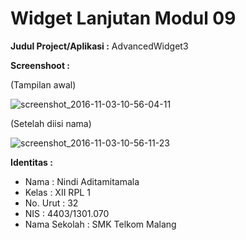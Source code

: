 # Widget Lanjutan Modul 09

**Judul Project/Aplikasi :** AdvancedWidget3

**Screenshoot :**

(Tampilan awal)

![screenshot_2016-11-03-10-56-04-11](https://cloud.githubusercontent.com/assets/22679392/19971124/bb3d40b8-a210-11e6-9e11-b04f5ec649bc.png)

(Setelah diisi nama)

![screenshot_2016-11-03-10-56-11-23](https://cloud.githubusercontent.com/assets/22679392/19971130/c0df0042-a210-11e6-8e89-42981a0c68c9.png)

**Identitas :**
* Nama : Nindi Aditamitamala
* Kelas : XII RPL 1
* No. Urut : 32
* NIS : 4403/1301.070
* Nama Sekolah : SMK Telkom Malang
